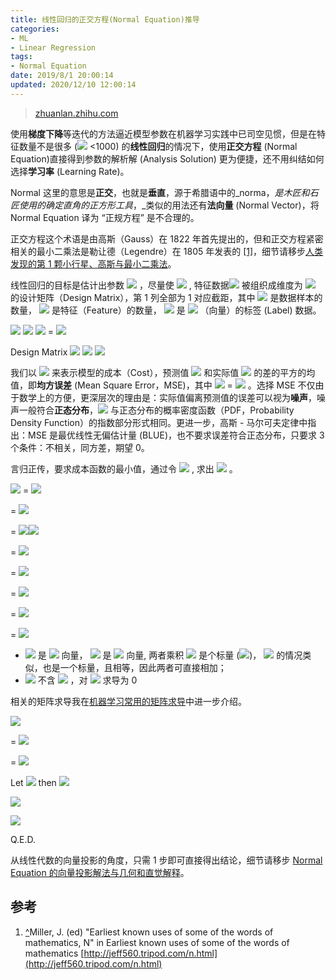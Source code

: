 ```yaml
---
title: 线性回归的正交方程(Normal Equation)推导
categories:
- ML
- Linear Regression
tags:
- Normal Equation
date: 2019/8/1 20:00:14
updated: 2020/12/10 12:00:14
---
```




> [zhuanlan.zhihu.com](https://zhuanlan.zhihu.com/p/268561676)

使用**梯度下降**等迭代的方法逼近模型参数在机器学习实践中已司空见惯，但是在特征数量不是很多 (![](https://www.zhihu.com/equation?tex=n) <1000) 的**线性回归**的情况下，使用**正交方程** (Normal Equation)直接得到参数的解析解 (Analysis Solution) 更为便捷，还不用纠结如何选择**学习率** (Learning Rate)。

Normal 这里的意思是**正交**，也就是**垂直**，源于希腊语中的_norma，_是木匠和石匠使用的确定直角的正方形工具_，_类似的用法还有**法向量** (Normal Vector)，将 Normal Equation 译为 “正规方程” 是不合理的。

正交方程这个术语是由高斯（Gauss）在 1822 年首先提出的，但和正交方程紧密相关的最小二乘法是勒让德（Legendre）在 1805 年发表的 [[1]](#ref_1)，细节请移步[人类发现的第 1 颗小行星、高斯与最小二乘法](https://zhuanlan.zhihu.com/p/270862634)。

线性回归的目标是估计出参数 ![](https://www.zhihu.com/equation?tex=%5Ctheta) ，尽量使 ![](https://www.zhihu.com/equation?tex=X%5Ctheta+%5Capprox+y) , 特征数据![](https://www.zhihu.com/equation?tex=X) 被组织成维度为 ![](https://www.zhihu.com/equation?tex=m%5Ctimes+%28n%2B1%29) 的设计矩阵（Design Matrix），第 1 列全部为 1 对应截距，其中 ![](https://www.zhihu.com/equation?tex=m) 是数据样本的数量， ![](https://www.zhihu.com/equation?tex=n) 是特征（Feature）的数量， ![](https://www.zhihu.com/equation?tex=y+) 是 ![](https://www.zhihu.com/equation?tex=m%5Ctimes+1) （向量）的标签 (Label) 数据。

![](https://www.zhihu.com/equation?tex=%5Cbegin%7Bbmatrix%7D++1%26x_%7B11%7D%26%5Ccdots%26x_%7B1n%7D%5C%5C++1%26x_%7B21%7D%26%5Ccdots%26x_%7B2n%7D%5C%5C++%5Cvdots%26%5Cvdots+%26%5Cvdots%26%5Cvdots%5C%5C++1%26x_%7Bm1%7D%26%5Ccdots%26x_%7Bmn%7D++%5Cend%7Bbmatrix%7D) ![](https://www.zhihu.com/equation?tex=%5Ccdot) ![](https://www.zhihu.com/equation?tex=%5Cbegin%7Bbmatrix%7D++%5Ctheta_%7B0%7D%5C%5C++%5Ctheta_%7B1%7D%5C%5C++%5Cvdots%5C%5C++%5Ctheta_%7Bn%7D++%5Cend%7Bbmatrix%7D) = ![](https://www.zhihu.com/equation?tex=%5Cbegin%7Bbmatrix%7D++%5Ctilde%7By_0%7D%5C%5C++%5C%5C%5Ctilde%7By_1%7D%5C%5C++%5Cvdots%5C%5C++%5C%5C%5Ctilde%7By_m%7D++%5Cend%7Bbmatrix%7D)

Design Matrix ![](https://www.zhihu.com/equation?tex=X%3A+m+%5Ctimes+%28n%2B1%29) ![](https://www.zhihu.com/equation?tex=%5Ctheta%3A%28n%2B1%29+%5Ctimes+1++) ![](https://www.zhihu.com/equation?tex=%5Ctilde%7By%7D%3A+m+%5Ctimes+1)

我们以 ![](https://www.zhihu.com/equation?tex=J%28%5Ctheta%29%3D%5Cfrac%7B1%7D%7B2m%7D%5CSigma_%7Bi%3D1%7D%5Em%28%5Ctilde%7By_i%7D-y_i%29%5E%7B2%7D) 来表示模型的成本（Cost），预测值 ![](https://www.zhihu.com/equation?tex=%5Ctilde%7By%7D) 和实际值 ![](https://www.zhihu.com/equation?tex=y) 的差的平方的均值，即**均方误差** (Mean Square Error，MSE)，其中 ![](https://www.zhihu.com/equation?tex=%5Ctilde%7By%7D) = ![](https://www.zhihu.com/equation?tex=X%5Ctheta) 。选择 MSE 不仅由于数学上的方便，更深层次的理由是：实际值偏离预测值的误差可以视为**噪声**，噪声一般符合**正态分布**，![](https://www.zhihu.com/equation?tex=%28%5Ctilde%7By_i%7D-y_i%29%5E%7B2%7D) 与正态分布的概率密度函数（PDF，Probability Density Function）的指数部分形式相同。更进一步，高斯 - 马尔可夫定律中指出：MSE 是最优线性无偏估计量 (BLUE)，也不要求误差符合正态分布，只要求 3 个条件：不相关，同方差，期望 0。

言归正传，要求成本函数的最小值，通过令 ![](https://www.zhihu.com/equation?tex=%5Cfrac%7B%5Cpartial%7D%7B%5Cpartial%5Ctheta%7DJ%28%5Ctheta%29%3D0) , 求出 ![](https://www.zhihu.com/equation?tex=%5Ctheta) 。

![](https://www.zhihu.com/equation?tex=J%28%5Ctheta%29+) = ![](https://www.zhihu.com/equation?tex=%5Cfrac%7B1%7D%7B2m%7D%5CSigma_%7Bi%3D1%7D%5Em%28%5Ctilde%7By_i%7D-y_i%29%5E%7B2%7D)

= ![](https://www.zhihu.com/equation?tex=%5Cfrac%7B1%7D%7B2m%7D%5CSigma_%7Bi%3D1%7D%5Em%28X_i%5Ctheta-y_i%29%5E%7B2%7D)

= ![](https://www.zhihu.com/equation?tex=%5Cfrac%7B1%7D%7B2m%7D%5C)![](https://www.zhihu.com/equation?tex=%5Cbegin%7BVmatrix%7D++x_%7B1%7D%5Ccdot%5Ctheta-y_%7B1%7D%5C%5C++x_%7B2%7D%5Ccdot%5Ctheta-y_%7B2%7D%5C%5C++%5Ccdots%5C%5C++x_%7Bm%7D%5Ccdot%5Ctheta-y_%7Bm%7D+%5Cend%7BVmatrix%7D_%7B2%7D%5E%7B2%7D)

= ![](https://www.zhihu.com/equation?tex=%5Cfrac%7B1%7D%7B2m%7D%5Cbegin%7BVmatrix%7D++X%5Ctheta-y+%5Cend%7BVmatrix%7D_%7B2%7D%5E%7B2%7D)

= ![](https://www.zhihu.com/equation?tex=%5Cfrac%7B1%7D%7B2m%7D%28X%5Ctheta-y%29%5E%7BT%7D%28X%5Ctheta-y%29)

= ![](https://www.zhihu.com/equation?tex=%5Cfrac%7B1%7D%7B2m%7D%28%28X%5Ctheta%29%5E%7BT%7D-y%5E%7BT%7D%29%28X%5Ctheta-y%29)

= ![](https://www.zhihu.com/equation?tex=%5Cfrac%7B1%7D%7B2m%7D%28%28X%5Ctheta%29%5E%7BT%7DX%5Ctheta-%28X%5Ctheta%29%5E%7BT%7Dy-y%5E%7BT%7DX%5Ctheta-y%5E%7BT%7Dy%29)

= ![](https://www.zhihu.com/equation?tex=%5Cfrac%7B1%7D%7B2m%7D%28%5Ctheta%5E%7BT%7DX%5E%7BT%7DX%5Ctheta-2%5Ctheta%5E%7BT%7DX%5E%7BT%7Dy++%2B++y%5E%7BT%7Dy%29)

*   ![](https://www.zhihu.com/equation?tex=%28X%5Ctheta%29%5E%7BT%7D) 是 ![](https://www.zhihu.com/equation?tex=1%5Ctimes+m) 向量， ![](https://www.zhihu.com/equation?tex=y) 是 ![](https://www.zhihu.com/equation?tex=m%5Ctimes+1) 向量, 两者乘积 ![](https://www.zhihu.com/equation?tex=%28X%5Ctheta%29%5E%7BT%7Dy) 是个标量 (![](https://www.zhihu.com/equation?tex=1%5Ctimes1))， ![](https://www.zhihu.com/equation?tex=y%5E%7BT%7DX%5Ctheta) 的情况类似，也是一个标量，且相等，因此两者可直接相加；
*   ![](https://www.zhihu.com/equation?tex=y%5E%7BT%7Dy) 不含 ![](https://www.zhihu.com/equation?tex=%5Ctheta) ，对 ![](https://www.zhihu.com/equation?tex=%5Ctheta) 求导为 0

相关的矩阵求导我在[机器学习常用的矩阵求导](https://zhuanlan.zhihu.com/p/268576866)中进一步介绍。

![](https://www.zhihu.com/equation?tex=%5Cfrac%7B%5Cpartial%7D%7B%5Cpartial%5Ctheta%7DJ%28%5Ctheta%29)

= ![](https://www.zhihu.com/equation?tex=%5Cfrac%7B1%7D%7B2m%7D%282X%5E%7BT%7DX%5Ctheta-2X%5E%7BT%7Dy+%2B0%29)

= ![](https://www.zhihu.com/equation?tex=%5Cfrac%7B1%7D%7Bm%7D%28X%5E%7BT%7DX%5Ctheta-X%5E%7BT%7Dy+%29)

Let ![](https://www.zhihu.com/equation?tex=%5Cfrac%7B1%7D%7Bm%7D%28X%5E%7BT%7DX%5Ctheta-X%5E%7BT%7Dy+%29%3D+0) then ![](https://www.zhihu.com/equation?tex=X%5E%7BT%7DX%5Ctheta-X%5E%7BT%7Dy+%3D+0)

![](https://www.zhihu.com/equation?tex=X%5E%7BT%7DX%5Ctheta+%3D+X%5E%7BT%7Dy+)

![](https://www.zhihu.com/equation?tex=%5Ctheta%3D%28X%5E%7BT%7DX%29%5E%7B-1%7DX%5E%7BT%7Dy+)

Q.E.D.

从线性代数的向量投影的角度，只需 1 步即可直接得出结论，细节请移步 [Normal Equation 的向量投影解法与几何和直觉解释](https://zhuanlan.zhihu.com/p/269232332)。

参考
--

1.  [^](#ref_1_0)Miller, J. (ed) "Earliest known uses of some of the words of mathematics, N" in Earliest known uses of some of the words of mathematics [http://jeff560.tripod.com/n.html](http://jeff560.tripod.com/n.html)